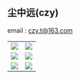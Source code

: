 ## 尘中远(czy)

email : czy.t@163.com
<table align="center">
    <tr>
        <td colspan="2"><img src="https://github-readme-stats.vercel.app/api?username=czyt1988&show_icons=true&hide_border=true&bg_color=00000000&number_format=long"/></td>
        <td colspan="2"><img src="https://streak-stats.demolab.com/?user=czyt1988&mode=weekly&hide_border=true&background=00000000"/></td>
    </tr>
    <tr>
        <td colspan="2"><img src="http://github-profile-summary-cards2.vercel.app/api/cards/repos-per-language?username=czyt1988&theme=nord_bright&bg_color=0000&border_color=0000"/></td>
        <td colspan="2"><img src="https://github-readme-stats.vercel.app/api/top-langs/?username=czyt1988&layout=compact&theme=nord_bright"/></td>
    </tr>
    <tr>
        <td colspan="1"><img src="http://github-profile-summary-cards2.vercel.app/api/cards/productive-time?username=czyt1988&utcOffset=8&theme=nord_bright&bg_color=0000&border_color=0000"/></td>
        <td colspan="3"><img src="https://github-readme-activity-graph.cyclic.app/graph?username=czyt1988&theme=dracula"/></td>
    </tr>
</table>

    